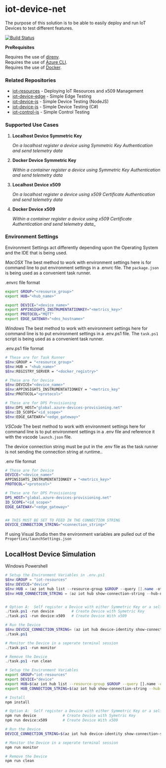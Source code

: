 # iot-device-net

The purpose of this solution is to be able to easily deploy and run IoT Devices to test different features.

[![Build Status](https://dascholl.visualstudio.com/IoT/_apis/build/status/danielscholl.iot-device-net?branchName=master)](https://dascholl.visualstudio.com/IoT/_build/latest?definitionId=23&branchName=master)

__PreRequisites__

Requires the use of [direnv](https://direnv.net/).  
Requires the use of [Azure CLI](https://docs.microsoft.com/en-us/cli/azure/install-azure-cli?view=azure-cli-latest).  
Requires the use of [Docker](https://www.docker.com/get-started).  


### Related Repositories

- [iot-resources](https://github.com/danielscholl/iot-resources)  - Deploying IoT Resources and x509 Management
- [iot-device-edge](https://github.com/danielscholl/iot-device-edge) - Simple Edge Testing
- [iot-device-js](https://github.com/danielscholl/iot-device-js) - Simple Device Testing (NodeJS)
- [iot-device-js](https://github.com/danielscholl/iot-device-net) - Simple Device Testing (C#)
- [iot-control-js](https://github.com/danielscholl/iot-control-js) - Simple Control Testing


### Supported Use Cases

1. __Localhost Device Symmetric Key__

    _On a localhost register a device using Symmetric Key Authentication and send telemetry data_

1. __Docker Device Symmetric Key__

    _Within a container register a device using Symmetric Key Authentication and send telemetry data_

1. __Localhost Device x509__

    _On a localhost register a device using x509 Certificate Authentication and send telemetry data_

1. __Docker Device x509__

    _Within a container register a device using x509 Certificate Authentication and send telemetry data__



### Environment Settings

Environment Settings act differently depending upon the Operating System and the IDE that is being used.


_MacOSX_
The best method to work with environment settings here is for command line to put environment settings in a .envrc file.  The `package.json` is being used as a convenient task runner.

.envrc file format
```bash
export GROUP="<resource_group>"
export HUB="<hub_name>"

export DEVICE="<device_name>"
export APPINSIGHTS_INSTRUMENTATIONKEY="<metrics_key>"
export PROTOCOL="MQTT"
export EDGE_GATEWAY="<dns_hostname>"
```

_Windows_
The best method to work with environment settings here for command line is to put environment settings in a .env.ps1 file.  The `task.ps1` script is being used as a convenient task runner.

.env.ps1 file format
```bash
# These are for Task Runner
$Env:GROUP = "<resource_group>"
$Env:HUB = "<hub_name>"
$Env:REGISTRY_SERVER = "<docker_registry>"

# These are for Device
$Env:DEVICE="<device_name>"
$Env:APPINSIGHTS_INSTRUMENTATIONKEY = "<metrics_key"
$Env:PROTOCOL="<protocol>"

# These are for DPS Provisioning
$Env:DPS_HOST="global.azure-devices-provisioning.net"
$Env:ID_SCOPE="<id_scope>"
$Env:EDGE_GATEWAY="<edge_gateway>"
```

_VSCode_
The best method to work with environment settings here for command line is to put environment settings in a .env file and reference it with the vscode `launch.json` file.

The device connection string must be put in the .env file as the task runner is not sending the connection string at runtime..

.env file format
```bash
# These are for Device
DEVICE="<device_name>"
APPINSIGHTS_INSTRUMENTATIONKEY = "<metrics_key>"
PROTOCOL="<protocol>"

# These are for DPS Provisioning
DPS_HOST="global.azure-devices-provisioning.net"
ID_SCOPE="<id_scope>"
EDGE_GATEWAY="<edge_gateway>"


## THIS MUST BE SET TO FEED IN THE CONNECTION STRING
DEVICE_CONNECTION_STRING="<connection_string>"
```


If using Visual Studio then the environment variables are pulled out of the `Properties/launchSettings.json`

## LocalHost Device Simulation

Windows Powershell
```powershell
# Setup the Environment Variables in .env.ps1
$Env:GROUP = "iot-resources"
$Env:DEVICE="device"
$Env:HUB = (az iot hub list --resource-group $GROUP --query [].name -otsv)
$Env:HUB_CONNECTION_STRING = (az iot hub show-connection-string --hub-name $HUB)


# Option A:  Self register a Device with either Symmetric Key or a self signed x509 Certificate
./task.ps1 -run device        # Create Device with Symetric Key
./task.ps1 -run device:x509   # Create Device With x509

# Run the Device
$Env:DEVICE_CONNECTION_STRING= (az iot hub device-identity show-connection-string --hub-name $HUB --device-id $DEVICE -otsv)
./task.ps1

# Monitor the Device in a seperate terminal session
./task.ps1 -run monitor

# Remove the Device
./task.ps1 -run clean
```

```bash
# Setup the Environment Variables
export GROUP="iot-resources"
export DEVICE="device"
export HUB=$(az iot hub list --resource-group $GROUP --query [].name -otsv)
export HUB_CONNECTION_STRING=$(az iot hub show-connection-string --hub-name $HUB)

# Install
npm install

# Option A:  Self register a Device with either Symmetric Key or a self signed x509 Certificate
npm run device            # Create Device with Symetric Key
npm run device:x509       # Create Device With x509

# Run the Device
DEVICE_CONNECTION_STRING=$(az iot hub device-identity show-connection-string --hub-name $HUB --device-id $DEVICE -otsv) npm start

# Monitor the Device in a seperate terminal session
npm run monitor

# Remove the Device
npm run clean
```
